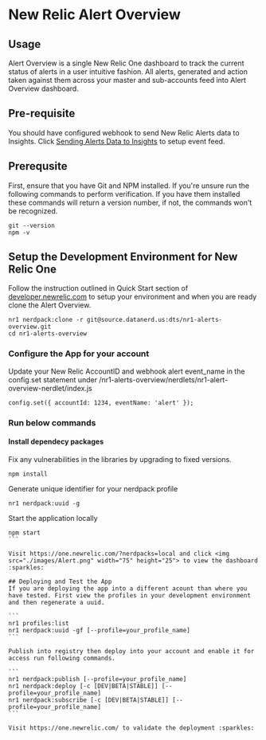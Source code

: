 # New Relic Alert Overview

## Usage
Alert Overview is a single New Relic One dashboard to track the current status of alerts in a user intuitive fashion. All alerts, generated and action taken against them across your master and sub-accounts feed into Alert Overview dashboard.

## Pre-requisite
You should have configured webhook to send New Relic Alerts data to Insights. Click [Sending Alerts Data to Insights](https://blog.newrelic.com/product-news/sending-alerts-data-to-insights/) to setup event feed.

## Prerequsite
First, ensure that you have Git and NPM installed. If you're unsure run the following commands to perform verification. If you have them installed these commands will return a version number, if not, the commands won't be recognized.

```
git --version
npm -v
```

## Setup the Development Environment for New Relic One
Follow the instruction outlined in Quick Start section of [developer.newrelic.com](https://developer.newrelic.com/) to setup your environment and when you are ready clone the Alert Overview.

```
nr1 nerdpack:clone -r git@source.datanerd.us:dts/nr1-alerts-overview.git
cd nr1-alerts-overview
```

### Configure the App for your account
Update your New Relic AccountID and webhook alert event_name in the config.set statement under 
/nr1-alerts-overview/nerdlets/nr1-alert-overview-nerdlet/index.js  
```
config.set({ accountId: 1234, eventName: 'alert' });
```

### Run below commands 
#### Install dependecy packages
Fix any vulnerabilities in the libraries by upgrading to fixed versions.
```
npm install
```
Generate unique identifier for your nerdpack profile
````
nr1 nerdpack:uuid -g
````
Start the application locally
````
npm start
```

Visit https://one.newrelic.com/?nerdpacks=local and click <img src="./images/Alert.png" width="75" height="25"> to view the dashboard :sparkles:

## Deploying and Test the App
If you are deploying the app into a different acount than where you have tested. First view the profiles in your development environment and then regenerate a uuid.

```
nr1 profiles:list
nr1 nerdpack:uuid -gf [--profile=your_profile_name]
```

Publish into registry then deploy into your account and enable it for access run following commands.

```
nr1 nerdpack:publish [--profile=your_profile_name]
nr1 nerdpack:deploy [-c [DEV|BETA|STABLE]] [--profile=your_profile_name]
nr1 nerdpack:subscribe [-c [DEV|BETA|STABLE]] [--profile=your_profile_name]
```

Visit https://one.newrelic.com/ to validate the deployment :sparkles: